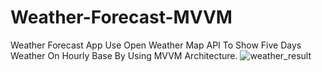 # Weather-Forecast-MVVM
Weather Forecast App Use Open Weather Map API To Show Five Days Weather On Hourly Base By Using MVVM Architecture.
![weather_result](https://user-images.githubusercontent.com/105845875/219353099-817c3aa5-f397-4297-92b1-2bf2dffd0ec6.PNG)
